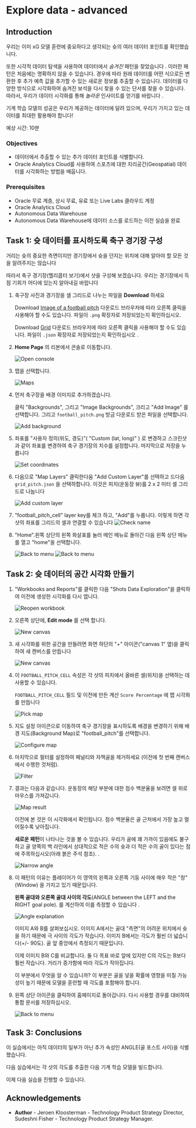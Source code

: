 # Explore data - advanced

<!--![Banner](images/banner.png)-->

## Introduction

우리는 이미 xG 모델 훈련에 중요하다고 생각되는 슛의 여러 데이터 포인트를 확인했습니다.

또한 시각적 데이터 탐색을 사용하여 데이터에서 *숨겨진* 패턴을 찾았습니다 . 이러한 패턴은 처음에는 명확하지 않을 수 있습니다. 경우에 따라 원래 데이터를 어떤 식으로든 변환한 후 추가 예측 값을 추가할 수 있는 새로운 정보를 추출할 수 있습니다. 데이터를 다양한 방식으로 시각화하여 숨겨진 보석을 다시 찾을 수 있는 단서를 찾을 수 있습니다. 따라서, 우리가 데이터 시각화를 통해 *놀라운* 인사이트를 얻기를 바랍니다 .

기계 학습 모델의 성공은 우리가 제공하는 데이터에 달려 있으며, 우리가 가지고 있는 데이터를 최대한 활용해야 합니다!

예상 시간: 10분

### Objectives
- 데이터에서 추출할 수 있는 추가 데이터 포인트를 식별합니다.
- Oracle Analytics Cloud를 사용하여 스포츠에 대한 지리공간(Geospatial) 데이터를 시각화하는 방법을 배웁니다. 

### Prerequisites
- Oracle 무료 계층, 상시 무료, 유료 또는 Live Labs 클라우드 계정
- Oracle Analytics Cloud
- Autonomous Data Warehouse
- Autonomous Data Warehouse에 데이터 소스를 로드하는 이전 실습을 완료

## Task 1: 슛 데이터를 표시하도록 축구 경기장 구성

거리는 슛의 중요한 측면이지만 경기장에서 슛을 던지는 위치에 대해 알아야 할 모든 것을 알려주지는 않습니다

따라서 축구 경기장(헬리콥터 보기)에서 샷을 구성해 보겠습니다. 우리는 경기장에서 득점 기회가 어디에 있는지 알아내길 바랍니다

1. 축구장 사진과 경기장을 셀 그리드로 나누는 파일을 **Download** 하세요 

   Download [Image of a football pitch](./files/football_pitch.png) 다운로드 브라우저에 따라 오른쪽 클릭을 사용해야 할 수도 있습니다. 파일이  `.png` 확장자로 저장되었는지 확인하십시오.
   
   Download [Grid](./files/grid_pitch.json) 다운로드 브라우저에 따라 오른쪽 클릭을 사용해야 할 수도 있습니다. 파일이 `.json` 확장자로 저장되었는지 확인하십시오 .

2. **Home Page** 의 리본에서 콘솔로 이동합니다.

   ![Open console](images/open-console.png)

3. 맵을 선택합니다. 

   ![Maps](images/maps.png)

4. 먼저 축구장을 배경 이미지로 추가하겠습니다.

   클릭 "Backgrounds", 그리고 "Image Backgrounds", 크리고 "Add Image" 를 선택합니다. 그리고  `football_pitch.png` 방금 다운로드 받은 파일을 선택합니다.

   ![Add background](images/add-background.png)

5. 좌표를 "사용자 정의(위도, 경도)"( "Custom (lat, long)" ) 로 변경하고 스크린샷과 같이 좌표를 변경하여 축구 경기장의 치수를 설정합니다. 마지막으로 저장을 누릅니다

   ![Set coordinates](images/set-coordinates.png)
   
6. 다음으로 "Map Layers" 클릭한다움 "Add Custom Layer"를 선택하고 드다음 `grid_pitch.json` 을 선택하합니다. 이것은 피치(운동장 뷰)를 2 x 2 미터 셀 그리드로 나눕니다 

   ![Add custom layer](images/add-custom-layer.png)

7. "football\_pitch\_cell" layer key를 체크 하고, "Add"를 누룹니다. 이렇게 하면 각 샷의 좌표를 그리드의 셀과 연결할 수 있습니다
   ![Check name](images/check-name.png)

8. "Home".왼쪽 상단의 왼쪽 화살표를 눌러 메인 메뉴로 돌아간 다음 왼쪽 상단 메뉴를 열고 "home"을 선택합니다.

   ![Back to menu](images/back-to-menu2.png)
   ![Back to menu](images/back-to-menu3.png)

## Task 2: 슛 데이터의 공간 시각화 만들기

1. "Workbooks and Reports"를 클릭한 다음 "Shots Data Exploration"을 클릭하여 이전에 생성한 시각화를 다시 엽니다.

   ![Reopen workbook](images/reopen-workbook.png)

2. 오른쪽 상단에, **Edit mode** 를 선택 합니다. 

   ![New canvas](images/edit-workbook.png)

3. 새 시각화를 위한 공간을 만들려면 화면 하단의 "+" 아이콘("canvas 1" 옆)을 클릭하여 새 캔버스를 만듭니다

   ![New canvas](images/new-canvas.png)

4. 이 `FOOTBALL_PITCH_CELL` 속성은 각 샷의 피치에서 올바른 셀(위치)을 선택하는 데 사용할 수 있습니다.

   `FOOTBALL_PITCH_CELL` 필드 및 이전에 만든 계산 `Score Percentage` 에 맵 시각화를 만듭니다 

   ![Pick map](images/pick-map.png)

5. 지도 설정 아이콘으로 이동하여 축구 경기장을 표시하도록 배경을 변경하기 위해 배경 지도(Background Map)로 "football\_pitch"를 선택합니다.

   ![Configure map](images/configure-map.png)

6. 마지막으로 필터를 설정하여 페널티와 자책골을 제거하세요 (이전에 첫 번째 캔버스에서 수행한 것처럼).

   ![Filter](images/filters.png)

7. 결과는 다음과 같습니다. 운동장의 해당 부분에 대한 점수 백분율을 보려면 셀 위로 마우스를 가져갑니다.

   ![Map result](images/map-result.png)

   이전에 본 것은 이 시각화에서 확인됩니다. 점수 백분율은 골 근처에서 가장 높고 멀어질수록 낮아집니다.

   **새로운 패턴**이 나타나는 것을 볼 수 있습니다. 우리가 골에 꽤 가까이 있음에도 불구하고 골 양쪽의 백 라인에서 상대적으로 적은 수의 슛과 더 적은 수의 골이 있다는 점에 주목하십시오(아래 붉은 주석 참조). .
   
   ![Narrow angle](images/narrow-angle.png)

8. 이 패턴의 이유는 플레이어가 이 영역의 왼쪽과 오른쪽 기둥 사이에 매우 작은 "창"(Window) 을 가지고 있기 때문입니다.
   
   **왼쪽 골대와 오른쪽 골대 사이의 각도**(ANGLE between the LEFT and the RIGHT goal pole). 를 계산하여 이를 측정할 수 있습니다 .

 

   ![Angle explanation](images/angle-explanation.png)

   이미지 A와 B를 살펴보십시오. 이미지 A에서는 골대 "측면"의 어려운 위치에서 슛을 하기 때문에 극 사이의 각도가 작습니다. 이미지 B에서는 각도가 훨씬 더 넓습니다(+/- 90도). 골 앞 중앙에서 측정되기 때문입니다.

   이제 이미지 B와 C를 비교합니다. 둘 다 목표 바로 앞에 있지만 C의 각도는 B보다 훨씬 작습니다. 거리가 증가함에 따라 각도가 작아집니다.

   이 부분에서 무엇을 알 수 있습니까? 이 부분은 골을 넣을 확률에 영향을 미칠 가능성이 높기 때문에 모델을 훈련할 때 각도를 포함해야 합니다.
   
9. 왼쪽 상단 아이콘을 클릭하여 홈페이지로 돌아갑니다. 다시 사용할 경우를 대비하여 통합 문서를 저장하십시오.

   ![Back to menu](images/back-to-menu4.png)

## Task 3: Conclusions

이 실습에서는 아직 데이터의 일부가 아닌 추가 속성인 ANGLE(골 포스트 사이)을 식별했습니다.

다음 실습에서는 각 샷의 각도를 추출한 다음 기계 학습 모델을 빌드합니다.

이제 다음 실습을 진행할 수 있습니다.

## **Acknowledgements**

- **Author** - Jeroen Kloosterman - Technology Product Strategy Director, Sudeshni Fisher - Technology Product Strategy Manager.
